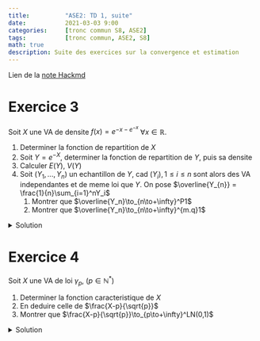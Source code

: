 ```yaml
---
title:          "ASE2: TD 1, suite"
date:           2021-03-03 9:00
categories:     [tronc commun S8, ASE2]
tags:           [tronc commun, ASE2, S8]
math: true
description: Suite des exercices sur la convergence et estimation
---
```

Lien de la [note Hackmd](https://hackmd.io/@lemasymasa/HJqkMkTM_)

# Exercice 3
Soit $X$ une VA de densite $f(x) = e^{-x-e^{-x}}$ $\forall x\in\mathbb R$.

1. Determiner la fonction de repartition de $X$
2. Soit $Y=e^{-X}$, determiner la fonction de repartition de $Y$, puis sa densite
3. Calculer $E(Y)$, $V(Y)$
4. Soit $(Y_1,..., Y_n)$ un echantillon de $Y$, cad $(Y_i), 1\le i\le n$ sont alors des VA independantes et de meme loi que $Y$. On pose $\overline{Y_{n}} = \frac{1}{n}\sum_{i=1}^nY_i$
    1. Montrer que $\overline{Y_n}\to_{n\to+\infty}^P1$
    2. Montrer que $\overline{Y_n}\to_{n\to+\infty}^{m.q}1$

<details markdown="1">
<summary>Solution</summary>

1.$F(x) = P(X\lt x) = \int_{-\infty}^xf(t)dt$ $\forall x\in\mathbb R$

$$
\begin{aligned}
F(x) &= \int_{-\infty}^xe^{-t}\times e^{-e^{-t}}\\
&= \biggr[e^{-e^{-t}}\biggr]_{-\infty}^x = e^{-e^{-x}} \text{ car } (e^{-e^{-t}})' = e^{-t}e^{-e^{-t}}\\
&= e^{-e^{-x}}
\end{aligned}
$$

2.$Y = e^{-X}$, Soit $G(y)$ la fonction de repartition de $Y$. $Y$ etant positive donc $G(y) = P(Y\lt y) = 0$ pour $y\le 0$.

Pour $y\gt 0$:

$$
\begin{aligned}
G(y) &= P(Y\lt y) = P(e^{-X}\lt y) = P(-X\lt \ln(y))\\
&= P(X\gt-\ln(y)) = 1 - F(-\ln(y))\\
&= 1 - e^{-y}\\
\text{Donc } G(y) &=
\begin{cases}
    0 &y\le 0\\
    1-e^{-y} &y\gt 0
\end{cases}
\end{aligned}
$$

La densite de $Y = e^{-X}$ est:

$$
g(y) = G'(y) =
\begin{cases}
    0 &y\le 0\\
    e^{-y} &y\gt 0
\end{cases}
$$

3.$E(Y) = \int_{\mathbb R}yg(y)dy = \int_{-\infty}^{+\infty}ye^{-y}dy$

On integre par parties:
$$
\begin{cases}
    v = y &v'=1\\
    u' = e^{-y} &u = -e^{-y}
\end{cases}\\
\begin{aligned}
E(Y) = \underbrace{\biggr[-ye^{-y}\biggr]_0^{+\infty}}_{_{y\to+\infty}\to0} - \int_0^{+\infty}(-e^{-y})dy &= \int_0^{+\infty}e^{-y}dy\\
&= \biggr[-e^{-y}\biggr]_0^{+\infty} = 1
\end{aligned}\\
V(Y) = E(Y^2) - E^2(Y)\\
E(Y^2) = \int_0^{+\infty}y^2e^{-y}dy\\
\text{Integration par parties:}
\begin{cases}
    v = y^2 &v'=2y\\
    u'=e^{-y} &u=-e^{-y}
\end{cases}\\
\begin{aligned}
E(Y^2) &=\int_0^{+\infty}Y^2e^{-y}dy = \underbrace{\biggr[-y^2e^{-y}\biggr]_0^{+\infty}}_{_{y\to+\infty}\to0}-\int_0^{+\infty}2y(-e^{-y})dy\\
&= 2\int_0^{+\infty}ye^{-y}dy = 2E(Y) = 2\\
\text{Donc: } V(Y) &= 2 - 1 = 1
\end{aligned}
$$

4.1.$\overline{Y_n}=\frac{1}{n}\sum_{i=1}^{n}Y_i$, $(Y_i)_{1\le i\le n}$ idependantes et de meme loi que $Y$.

$$
\begin{aligned}
E(\overline{Y_n}) &= \frac{1}{n}\sum_{i=1}^nE(Y_i) = \frac{1}{n}\sum_{i=1}^n1 = \frac{n}{n} = 1\\
V(\overline{Y_n}) &= \frac{1}{n^2}\sum_{i=1}^nV(Y_i)= \frac{n}{n^2} = \frac{1}{n}
\end{aligned}
$$

En utilisant Tchebychev:

$$
\begin{aligned}
\forall\varepsilon\gt0, &P(\vert\overline{Y_n}-E(\overline{Y_n})\vert \gt\varepsilon)\lt\frac{V(\overline{Y_n})}{\varepsilon^2}\\
\Rightarrow &P(\vert\overline{Y_n}-1)\vert \gt\varepsilon)\lt\frac{1}{n\varepsilon^2}\to_{n\to+\infty}0\\
\text{Donc: } &\overline{Y_n}\to_{n\to+\infty}^P1
\end{aligned}
$$

4.2.Montrons que $\overline{Y_n}\to_{n\to+\infty}^{m.q}1$

$$
\begin{aligned}
E(\vert\overline{Y_n}-1)\vert^2) &= E(\vert\overline{Y_n}-E(\overline{Y_n})\vert^2)\\
&=V(\overline{Y_n}) = \frac{1}{n}\to_{n\to+\infty}0\\
\text{Donc: } \overline{Y_n}&\to_{n\to+\infty}^{m.q}1
\end{aligned}
$$

</details>

# Exercice 4
Soit $X$ une VA de loi $\gamma_p$, $(p\in\mathbb N^*)$
1. Determiner la fonction caracteristique de $X$
2. En deduire celle de $\frac{X-p}{\sqrt{p}}$
3. Montrer que $\frac{X-p}{\sqrt{p}}\to_{p\to+\infty}^LN(0,1)$

<details markdown="1">
<summary>Solution</summary>

1.$X$ suit la  loi $\gamma_p$ (gamma). Sa densite est $f(x) = \frac{1}{\Gamma(p)}e^{-x}x^{p-1}$

Donc:

$$
\begin{aligned}
\phi_X(t) &= \frac{1}{\Gamma(p)}\int_0^{+\infty}e^{itx}e^{-x}x^{p-1}dx\\
&=\frac{1}{\Gamma(p)}\int_0^{+\infty}e^{(it-1)x}x^{p-1}dx\\
\text{Posons: } I_{p-1}&=\int_0^{+\infty}e^{(it-1)x}x^{p-1}dx\\
I_0 &= \int_0^{+\infty}e^{(it-1)x}dx = \biggr[\frac{e^{(it-1)x}}{it-1}\biggr]_0^{+\infty} = -\frac{1}{it-1}\\
\text{Car: } e^{(it-1)x} &= e^{itx}.e^{-x}\to_{x\to+\infty}0 \text{ puisque }\vert e^{itx}\vert = 1\text{ (bornee) }\\
I_{p-1} &= \int_0^{+\infty}e^{(it-1)x}x^{p-1}dx\\
\end{aligned}\\
\text{Integration par parties:}
\begin{cases}
    v = x^{p-1} &v'=(p-1)x^{p-2}\\
    u'=e^{(it-1)x} &u=\frac{1}{it-1}e^{(it-1)x}
\end{cases}\\
\begin{aligned}
I_{p-1}&=\underbrace{\biggr[\frac{e^{(it-1)x}}{it-1}x^{p-1}\biggr]_0^{+\infty}}_{\to_{x\to+\infty}0} - \frac{p-1}{it-1}\int_0^{+\infty}e^{(it-1)x}x^{p-2}dx\\
\text{Car: } \underbrace{e^{itx}}_{\text{bornee}, \vert e^{itx}\vert = 1}&e^{-x}x^{p-1}\to_{x\to+\infty}0\\
I_{p-1} &= -\frac{p-1}{it-1}I_{p-2}\text{ } \forall p\ge 2\\
I_{p-2} &= -\frac{p-2}{it-1}I_{p-3}\\
&.\\
&.\\
&.\\
I_2 &= -\frac{2}{it-1}I_1\\
I_1 &= -\frac{2}{it-1}I_1\\
\end{aligned}
$$

En faisant le produit:

$$
\begin{aligned}
I_{p-1} &= \frac{(-1)^{p-1}(p-1)!}{(it-1)^p}I_0\\
&= \frac{(-1)^p(p-1)!}{(it-1)^p}\\
\phi_X(t) &= \frac{1}{\Gamma(p)}I_{p-1}=\frac{(-1)^p}{(it-1)^p} \\
&= (1-it)^{-p}
\end{aligned}
$$

2.On veut la fonction caracteristique de $\frac{X-p}{\sqrt{p}}$. Or, d'apres le cours:

$$
\phi_{\frac{X-m}{\sigma}}(t) = e^{-\frac{itm}{\sigma}}\phi_X(\frac{t}{\sigma})
$$

Ici $m=p$ et $\sigma=\sqrt{p}$

Donc:

$$
\begin{aligned}
\phi_{\frac{X-p}{\sqrt{p}}} &= e^{-\frac{itp}{\sqrt{p}}}\phi_X(\frac{t}{\sqrt{p}})\\
\Rightarrow \phi_{\frac{X-p}{\sqrt{p}}} &= e^{-\frac{itp}{\sqrt{p}}}(1-\frac{it}{\sqrt{p}})^{-p}
\end{aligned}
$$

3.Montrons que $\frac{X-p}{\sqrt{p}}\to_{p\to+\infty}^LN(0,1)$

$$
\ln(\phi_{\frac{X-p}{\sqrt{p}}}) = -\frac{itp}{\sqrt{p}}-p\ln(1-\frac{it}{\sqrt{p}})
$$

Or $\ln(1+x)\sim x-\frac{x^2}{2}$ au voisinage de 0.

Donc:

$$
\begin{aligned}
\ln(\phi_{\frac{X-p}{\sqrt{p}}})&\simeq-\frac{itp}{\sqrt{p}}-p(-\frac{it}{\sqrt{p}} + \frac{t^2}{2p}) \text{ pour p au voisinage de } +\infty\\
&\simeq -\frac{itp}{\sqrt{p}}+\frac{itp}{\sqrt{p}}+\frac{t^2}{2} = \frac{t^2}{2} \text{ pour p au voisinage de } +\infty\\
\Rightarrow \phi_{\frac{X-p}{\sqrt{p}}}&\simeq e^{-\frac{t^2}{2}} \text{ : fonction caracteristique de } N(0,1)
\end{aligned}
$$

Conclusion: $\frac{X-p}{\sqrt{p}}\to_{p\to+\infty}^LN(0,1)$

</details>
